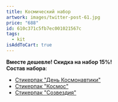 ```yaml
---
title: Космический набор
artwork: images/twitter-post-61.jpg
price: "688"
id: 610c371c5fb7ec001021567c
tags:
  - kit
isAddToCart: true
---
```


**Вместе дешевле! Скидка на набор 15%!**\
**Cостав набора**:

- [Стикерпак "День Космонавтики"](https://www.zerokelvin.ru/products/stickers/space-day/)
- [Стикерпак "Космос"](https://www.zerokelvin.ru/products/stickers/space/)
- [Стикерпак "Созвездия"](https://www.zerokelvin.ru/products/stickers/constellation/)
